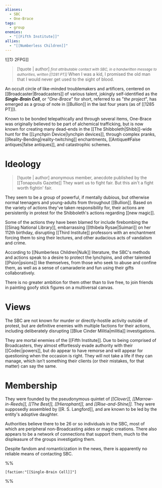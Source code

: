 ```yaml
---
aliases:
  - SBC
  - One-Brace
tags:
  - group
enemies:
  - "[[Fifth Institute]]"
allies:
  - "[[Numberless Children]]"
---
```


![[⎋ 2FPG]]
>[!quote | author] <small>*first attributable contact with SBC, in a handwritten message to authorities, written [[1281 PT]]*</small>
>When I was a kid, I promised the old man that I would never get used to the sight of blood.<br>

An occult circle of like-minded troublemakers and artificers, centered on [[Broadcaster|Broadcasters]] of various talent, jokingly self-identified as the ***Single-Brain Cell***, or “*One-Brace*” for short, referred to as "*the project*", has emerged as a group of note in [[Bullion]] in the last four years (as of [[1285 PT]]).

Known to be bonded telepathically and through several items, One-Brace was originally believed to be part of alchemical trafficking, but is now known for creating many dead-ends in the [[The Shibboleth|Shibb]]-wide hunt for the [[Lynchpin Device|lynchpin devices]], through complex pranks, [[Reality-Bending|reality-twitching]] enchantments, [[Antique#False antiques|false antiques]], and catastrophic schemes. 

# Ideology
>[!quote | author] anonymous member, anecdote published by the [[Tonapoulis Gazette]]
>They want us to fight fair. But this ain't a fight worth fightin' fair.

They seem to be a group of powerful, if mentally dubious, but otherwise normal teenagers and young-adults from throughout [[Bullion]]. Based on the variety of actions they've taken responsibility for, their actions are persistently in protest for the Shibboleth's actions regarding [[new magic]].

Some of the actions they have been blamed for include firebombing the [[Sinag National Library]], embarrassing [[Ithibela Rysae|Suimari]] on her 112th birthday, disrupting [[Third Institute]] professors with an enchantment forcing them to sing their lectures, and other audacious acts of vandalism and crime. 

According to [[Numberless Children|Nulk]] literature, the SBC's methods and actions speak to a desire to protect the lynchpins, and other talented [[Psion|psions]] like themselves, from those who seek to abuse and confine them, as well as a sense of camaraderie and fun using their gifts collaboratively. 

There is no greater ambition for them other than to live free, to join friends in painting goofy stick figures on a multiversal canvas.

# Views
The SBC are not known for murder or directly-hostile activity outside of protest, but are definitive enemies with multiple factions for their actions, including deliberately disrupting [[Blue Cinder Militia|militia]] investigations.

They are mortal enemies of the [[Fifth Institute]]. Due to being comprised of Broadcasters, they almost effortlessly evade authority with their [[Codec|powers]], but do appear to have remorse and will appear for questioning when the occasion is right. They will not take a life if they can manage, which isn’t something their clients (or their mistakes, for that matter) can say the same.

# Membership
They were founded by the pseudonymous quintet of *[[Clover]], [[Marrow-in-Reeds]], [[The Best]], [[Hierophant]],* and *[[Rise-and-Shine]].* They were supposedly assembled by [[R. S. Langford]], and are known to be led by the entity's adoptive daughter. 

Authorities believe there to be 26 or so individuals in the SBC, most of which are peripheral non-Broadcasting aides or magic creations. There also appears to be a network of connections that support them, much to the displeasure of the groups investigating them.

Despite fandom and romanticization in the news, there is apparently no reliable means of contacting SBC.

%%
```query
[faction:"[[Single-Brain Cell]]"]
```
%%